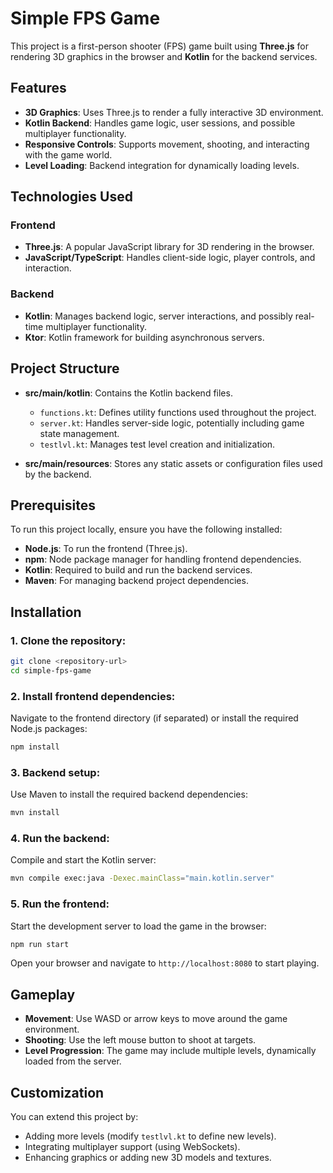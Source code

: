 # Simple FPS Game

This project is a first-person shooter (FPS) game built using **Three.js** for rendering 3D graphics in the browser and **Kotlin** for the backend services.

## Features

- **3D Graphics**: Uses Three.js to render a fully interactive 3D environment.
- **Kotlin Backend**: Handles game logic, user sessions, and possible multiplayer functionality.
- **Responsive Controls**: Supports movement, shooting, and interacting with the game world.
- **Level Loading**: Backend integration for dynamically loading levels.

## Technologies Used

### Frontend
- **Three.js**: A popular JavaScript library for 3D rendering in the browser.
- **JavaScript/TypeScript**: Handles client-side logic, player controls, and interaction.

### Backend
- **Kotlin**: Manages backend logic, server interactions, and possibly real-time multiplayer functionality.
- **Ktor**: Kotlin framework for building asynchronous servers.
  
## Project Structure

- **src/main/kotlin**: Contains the Kotlin backend files.
  - `functions.kt`: Defines utility functions used throughout the project.
  - `server.kt`: Handles server-side logic, potentially including game state management.
  - `testlvl.kt`: Manages test level creation and initialization.
  
- **src/main/resources**: Stores any static assets or configuration files used by the backend.

## Prerequisites

To run this project locally, ensure you have the following installed:

- **Node.js**: To run the frontend (Three.js).
- **npm**: Node package manager for handling frontend dependencies.
- **Kotlin**: Required to build and run the backend services.
- **Maven**: For managing backend project dependencies.

## Installation

### 1. Clone the repository:

```bash
git clone <repository-url>
cd simple-fps-game
```

### 2. Install frontend dependencies:

Navigate to the frontend directory (if separated) or install the required Node.js packages:

```bash
npm install
```

### 3. Backend setup:

Use Maven to install the required backend dependencies:

```bash
mvn install
```

### 4. Run the backend:

Compile and start the Kotlin server:

```bash
mvn compile exec:java -Dexec.mainClass="main.kotlin.server"
```

### 5. Run the frontend:

Start the development server to load the game in the browser:

```bash
npm run start
```

Open your browser and navigate to `http://localhost:8080` to start playing.

## Gameplay

- **Movement**: Use WASD or arrow keys to move around the game environment.
- **Shooting**: Use the left mouse button to shoot at targets.
- **Level Progression**: The game may include multiple levels, dynamically loaded from the server.

## Customization

You can extend this project by:

- Adding more levels (modify `testlvl.kt` to define new levels).
- Integrating multiplayer support (using WebSockets).
- Enhancing graphics or adding new 3D models and textures.
